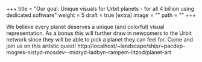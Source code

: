 
+++
title = "Our goal: Unique visuals for Urbit planets - for all 4 billion using dedicated software"
weight = 5
draft = true
[extra]
image = ""
path = ""
+++

We believe every planet deserves a unique (and colorful) visual representation. As a bonus this will further draw in newcomers to the Urbit network since they will be able to pick a planet they can feel for. Come and join us on this artistic quest!
http://localhost/~landscape/ship/~pacdep-mogres-nistyd-mosdev--midryd-ladbyn-rampem-litzod/planet-art
